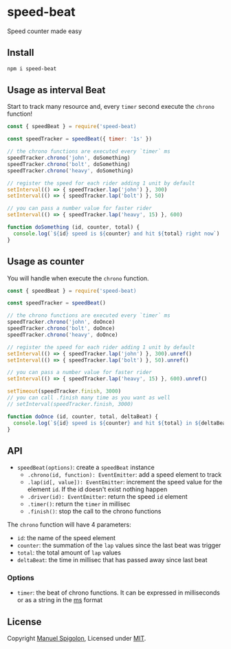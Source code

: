 # speed-beat
Speed counter made easy

## Install

```bash
npm i speed-beat
```


## Usage as interval Beat

Start to track many resource and, every `timer` second execute the `chrono` function!

```js
const { speedBeat } = require('speed-beat)

const speedTracker = speedBeat({ timer: '1s' })

// the chrono functions are executed every `timer` ms
speedTracker.chrono('john', doSomething)
speedTracker.chrono('bolt', doSomething)
speedTracker.chrono('heavy', doSomething)

// register the speed for each rider adding 1 unit by default
setInterval(() => { speedTracker.lap('john') }, 300)
setInterval(() => { speedTracker.lap('bolt') }, 50)

// you can pass a number value for faster rider
setInterval(() => { speedTracker.lap('heavy', 15) }, 600)

function doSomething (id, counter, total) {
  console.log(`${id} speed is ${counter} and hit ${total} right now`)
}
```


## Usage as counter

You will handle when execute the `chrono` function.

```js
const { speedBeat } = require('speed-beat)

const speedTracker = speedBeat()

// the chrono functions are executed every `timer` ms
speedTracker.chrono('john', doOnce)
speedTracker.chrono('bolt', doOnce)
speedTracker.chrono('heavy', doOnce)

// register the speed for each rider adding 1 unit by default
setInterval(() => { speedTracker.lap('john') }, 300).unref()
setInterval(() => { speedTracker.lap('bolt') }, 50).unref()

// you can pass a number value for faster rider
setInterval(() => { speedTracker.lap('heavy', 15) }, 600).unref()

setTimeout(speedTracker.finish, 3000)
// you can call .finish many time as you want as well
// setInterval(speedTracker.finish, 3000)

function doOnce (id, counter, total, deltaBeat) {
  console.log(`${id} speed is ${counter} and hit ${total} in ${deltaBeat} ms`)
}
```


## API

+ `speedBeat(options)`: create a `speedBeat` instance
  + `.chrono(id, function): EventEmitter`: add a speed element to track
  + `.lap(id[, value]): EventEmitter`: increment the speed value for the element `id`. If the id doesn't exist nothing happen
  + `.driver(id): EventEmitter`: return the speed `id` element
  + `.timer()`: return the `timer` in millisec
  + `.finish()`: stop the call to the chrono functions

The `chrono` function will have 4 parameters:
- `id`: the name of the speed element
- `counter`: the summation of the `lap` values since the last beat was trigger
- `total`: the total amount of `lap` values
- `deltaBeat`: the time in millisec that has passed away since last beat

### Options

+ `timer`: the beat of chrono functions. It can be expressed in milliseconds or as a string in the [ms](https://github.com/zeit/ms) format


## License

Copyright [Manuel Spigolon](https://github.com/Eomm), Licensed under [MIT](./LICENSE).
